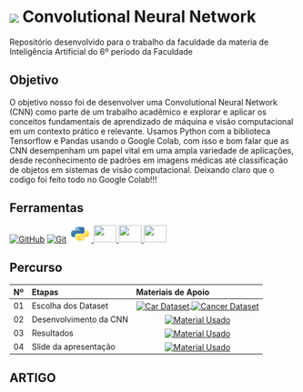 <h1>
     <img align="center" width="40px" src="https://icons.veryicon.com/png/o/miscellaneous/color-work-icon/artificial-neural-network.png">
    <span> Convolutional Neural Network </span>
</h1>

Repositório desenvolvido para o trabalho da faculdade da materia de Inteligência Artificial do 6º período da Faculdade

## Objetivo
O objetivo nosso foi de desenvolver uma Convolutional Neural Network (CNN) como parte de um trabalho acadêmico e explorar e aplicar os conceitos fundamentais de aprendizado de máquina e visão computacional em um contexto prático e relevante. Usamos Python com a biblioteca Tensorflow e Pandas usando o Google Colab, com isso e bom falar que as CNN desempenham um papel vital em uma ampla variedade de aplicações, desde reconhecimento de padrões em imagens médicas até classificação de objetos em sistemas de visão computacional.
Deixando claro que o codigo foi feito todo no Google Colab!!!

## Ferramentas
[![GitHub](https://img.shields.io/badge/GitHub-000?style=for-the-badge&logo=github&logoColor=30A3DC)](https://docs.github.com/)
[![Git](https://img.shields.io/badge/Git-000?style=for-the-badge&logo=git&logoColor=E94D5F)](https://git-scm.com/doc)
<a href="https://www.python.org/"  target="_blank">
    <img height="30" width="40" src="https://raw.githubusercontent.com/devicons/devicon/master/icons/python/python-original.svg">
</a>
<a href="https://www.tensorflow.org/?hl=pt-br"  target="_blank">
    <img height="30" width="40" src="https://upload.wikimedia.org/wikipedia/commons/2/2d/Tensorflow_logo.svg">
</a>
<a href="https://pandas.pydata.org/"  target="_blank">
    <img height="30" width="40" src="https://upload.wikimedia.org/wikipedia/commons/thumb/2/22/Pandas_mark.svg/449px-Pandas_mark.svg.png?20200210000431">
</a>
<a href="https://colab.google/"  target="_blank">
    <img height="30" width="40" src="https://upload.wikimedia.org/wikipedia/commons/d/d0/Google_Colaboratory_SVG_Logo.svg">
</a>


## Percurso
<table>
  <thead>
    <tr align="left">
      <th>Nº</th>
      <th>Etapas</th>
      <th>Materiais de Apoio</th>
    </tr>
  </thead>
  <tbody align="left">
    <tr>
      <td>01</td>
      <td>Escolha dos Dataset</td>
          <td align="center">
          <a href="https://www.kaggle.com/datasets/riotulab/car-make-model-and-generation">
                <img align="center" alt="Car Dataset" src="https://cdn-icons-png.flaticon.com/512/683/683092.png" width="50" height="50">
           </a>
          <a href="https://www.kaggle.com/datasets/mahibuzzaman/multicancer7-cancer-23-classes-combined-512x512">
               <img align="center" alt="Cancer Dataset" src="https://cdn-icons-png.flaticon.com/512/5570/5570758.png" width="50" height="50">
           </a>
          </td>
    </tr>
    <tr>
      <td>02</td>
      <td>Desenvolvimento da CNN</td>
      <td align="center">
        <a href="https://github.com/mateusmarquessz/Convolutional-neural-network/tree/main/CNN">
           <img align="center" alt="Material Usado" src="https://icons.veryicon.com/png/o/miscellaneous/color-work-icon/artificial-neural-network.png"  width="50" height="50">
        </a>
      </td>
    </tr>
    <tr>
      <td>03</td>
      <td>Resultados</td>
      <td align="center">
        <a href="https://github.com/mateusmarquessz/Convolutional-neural-network/tree/main/02-Resultados">
           <img align="center" alt="Material Usado" src="https://cdn-icons-png.flaticon.com/512/992/992848.png" width="50" height="50">
        </a>
      </td>    
    </tr>
    <tr>
      <td>04</td>
      <td>Slide da apresentação</td>
      <td align="center">
        <a href="https://github.com/mateusmarquessz/Convolutional-neural-network/blob/main/03-Slides%20de%20Apresentacao/Slides.pdf">
           <img align="center" alt="Material Usado" src="https://cdn-icons-png.flaticon.com/512/270/270026.png"  width="50" height="50">
        </a>
      </td>    
    </tr>
  </tbody>
  <tfoot></tfoot>
</table>

## ARTIGO
